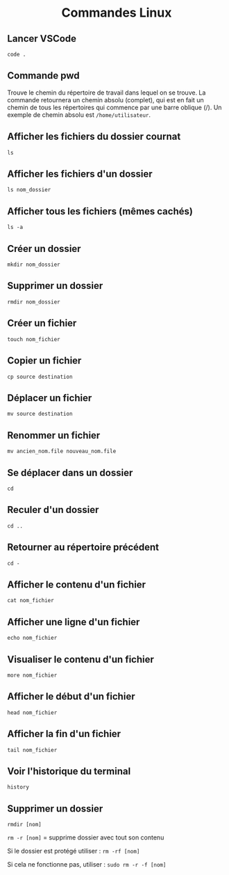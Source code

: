 # <center>Commandes Linux</center>

## Lancer VSCode
`code .`

## Commande pwd
Trouve le chemin du répertoire de travail dans lequel on se trouve. La commande retournera un chemin absolu (complet), qui est en fait un chemin de tous les répertoires qui commence par une barre oblique (/). Un exemple de chemin absolu est `/home/utilisateur`.

## Afficher les fichiers du dossier cournat
`ls`

## Afficher les fichiers d'un dossier
`ls nom_dossier`

## Afficher tous les fichiers (mêmes cachés)
`ls -a`

## Créer un dossier
`mkdir nom_dossier`

## Supprimer un dossier
`rmdir nom_dossier`

## Créer un fichier
`touch nom_fichier`

## Copier un fichier
`cp source destination`

## Déplacer un fichier
`mv source destination`

## Renommer un fichier
`mv ancien_nom.file nouveau_nom.file`

## Se déplacer dans un dossier
`cd`

## Reculer d'un dossier
`cd ..`

## Retourner au répertoire précédent
`cd -`

## Afficher le contenu d'un fichier
`cat nom_fichier`

## Afficher une ligne d'un fichier
`echo nom_fichier`

## Visualiser le contenu d'un fichier
`more nom_fichier`

## Afficher le début d'un fichier
`head nom_fichier`

## Afficher la fin d'un fichier
`tail nom_fichier`

## Voir l'historique du terminal
`history`

## Supprimer un dossier
`rmdir [nom]`

`rm -r [nom]` = supprime dossier avec tout son contenu

Si le dossier est protégé utiliser : `rm -rf [nom]`

Si cela ne fonctionne pas, utiliser : `sudo rm -r -f [nom]`
